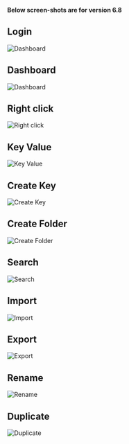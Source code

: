 **Below screen-shots are for version 6.8** 

Login
--------
![Dashboard](https://i.imgur.com/LwQOSsg.png "Login")

Dashboard
--------
![Dashboard](https://i.imgur.com/pDBDbdV.png "Dashboard")

Right click
--------
![Right click](https://i.imgur.com/Kqfqi1f.png "Right click")

Key Value
--------
![Key Value](https://i.imgur.com/MfgXf6v.png "Key Value")

Create Key
--------
![Create Key](https://i.imgur.com/11T6PSR.png "Create Key")

Create Folder
--------
![Create Folder](https://i.imgur.com/SSMccG3.png "Create Folder")

Search 
-------
![Search](https://i.imgur.com/60g9Was.png "Search")

Import 
-------
![Import](https://i.imgur.com/8pevOdD.png "Import")

Export
-------
![Export](https://i.imgur.com/dfJX6P3.png "Export")

Rename
-------
![Rename](https://i.imgur.com/NWCqco0.png "Rename")

Duplicate
-------
![Duplicate](https://i.imgur.com/QH3ApxE.png "Duplicate")